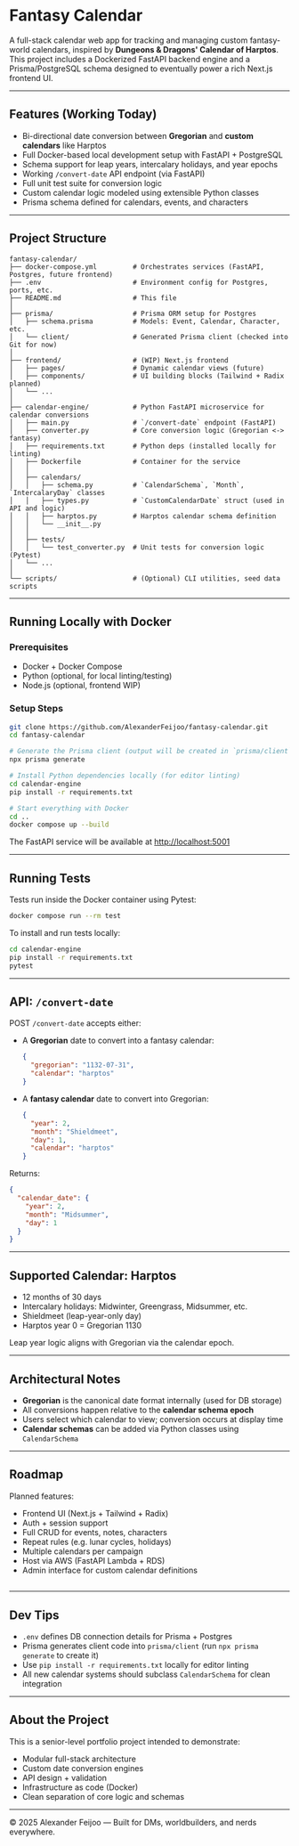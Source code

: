 # Fantasy Calendar

A full-stack calendar web app for tracking and managing custom fantasy-world calendars, inspired by **Dungeons & Dragons' Calendar of Harptos**. This project includes a Dockerized FastAPI backend engine and a Prisma/PostgreSQL schema designed to eventually power a rich Next.js frontend UI.

---

## Features (Working Today)

- Bi-directional date conversion between **Gregorian** and **custom calendars** like Harptos
- Full Docker-based local development setup with FastAPI + PostgreSQL
- Schema support for leap years, intercalary holidays, and year epochs
- Working `/convert-date` API endpoint (via FastAPI)
- Full unit test suite for conversion logic
- Custom calendar logic modeled using extensible Python classes
- Prisma schema defined for calendars, events, and characters

---

## Project Structure

```
fantasy-calendar/
├── docker-compose.yml         # Orchestrates services (FastAPI, Postgres, future frontend)
├── .env                       # Environment config for Postgres, ports, etc.
├── README.md                  # This file
│
├── prisma/                    # Prisma ORM setup for Postgres
│   ├── schema.prisma          # Models: Event, Calendar, Character, etc.
│   └── client/                # Generated Prisma client (checked into Git for now)
│
├── frontend/                  # (WIP) Next.js frontend
│   ├── pages/                 # Dynamic calendar views (future)
│   ├── components/            # UI building blocks (Tailwind + Radix planned)
│   └── ...
│
├── calendar-engine/           # Python FastAPI microservice for calendar conversions
│   ├── main.py                # `/convert-date` endpoint (FastAPI)
│   ├── converter.py           # Core conversion logic (Gregorian <-> fantasy)
│   ├── requirements.txt       # Python deps (installed locally for linting)
│   ├── Dockerfile             # Container for the service
│   │
│   ├── calendars/
│   │   ├── schema.py          # `CalendarSchema`, `Month`, `IntercalaryDay` classes
│   │   ├── types.py           # `CustomCalendarDate` struct (used in API and logic)
│   │   ├── harptos.py         # Harptos calendar schema definition
│   │   └── __init__.py
│   │
│   ├── tests/
│   │   └── test_converter.py  # Unit tests for conversion logic (Pytest)
│   └── ...
│
└── scripts/                   # (Optional) CLI utilities, seed data scripts
```

---

## Running Locally with Docker

### Prerequisites

- Docker + Docker Compose
- Python (optional, for local linting/testing)
- Node.js (optional, frontend WIP)

### Setup Steps

```bash
git clone https://github.com/AlexanderFeijoo/fantasy-calendar.git
cd fantasy-calendar

# Generate the Prisma client (output will be created in `prisma/client`)
npx prisma generate

# Install Python dependencies locally (for editor linting)
cd calendar-engine
pip install -r requirements.txt

# Start everything with Docker
cd ..
docker compose up --build
```

The FastAPI service will be available at [http://localhost:5001](http://localhost:5001)

---

## Running Tests

Tests run inside the Docker container using Pytest:

```bash
docker compose run --rm test
```

To install and run tests locally:

```bash
cd calendar-engine
pip install -r requirements.txt
pytest
```

---

## API: `/convert-date`

POST `/convert-date` accepts either:

- A **Gregorian** date to convert into a fantasy calendar:
  ```json
  {
    "gregorian": "1132-07-31",
    "calendar": "harptos"
  }
  ```

- A **fantasy calendar** date to convert into Gregorian:
  ```json
  {
    "year": 2,
    "month": "Shieldmeet",
    "day": 1,
    "calendar": "harptos"
  }
  ```

Returns:
```json
{
  "calendar_date": {
    "year": 2,
    "month": "Midsummer",
    "day": 1
  }
}
```

---

## Supported Calendar: Harptos

- 12 months of 30 days
- Intercalary holidays: Midwinter, Greengrass, Midsummer, etc.
- Shieldmeet (leap-year-only day)
- Harptos year 0 = Gregorian 1130

Leap year logic aligns with Gregorian via the calendar epoch.

---

## Architectural Notes

- **Gregorian** is the canonical date format internally (used for DB storage)
- All conversions happen relative to the **calendar schema epoch**
- Users select which calendar to view; conversion occurs at display time
- **Calendar schemas** can be added via Python classes using `CalendarSchema`

---

## Roadmap

Planned features:

- Frontend UI (Next.js + Tailwind + Radix)
- Auth + session support
- Full CRUD for events, notes, characters
- Repeat rules (e.g. lunar cycles, holidays)
- Multiple calendars per campaign
- Host via AWS (FastAPI Lambda + RDS)
- Admin interface for custom calendar definitions

## 

---

## Dev Tips

- `.env` defines DB connection details for Prisma + Postgres
- Prisma generates client code into `prisma/client` (run `npx prisma generate` to create it)
- Use `pip install -r requirements.txt` locally for editor linting
- All new calendar systems should subclass `CalendarSchema` for clean integration

---

## About the Project

This is a senior-level portfolio project intended to demonstrate:

- Modular full-stack architecture
- Custom date conversion engines
- API design + validation
- Infrastructure as code (Docker)
- Clean separation of core logic and schemas

---

© 2025 Alexander Feijoo — Built for DMs, worldbuilders, and nerds everywhere.
